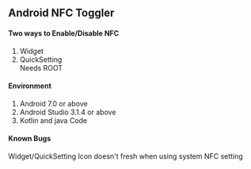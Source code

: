 ## Android NFC Toggler    
####  Two ways to Enable/Disable NFC     
1. Widget     
2. QuickSetting     
Needs ROOT    

#### Environment    
1. Android 7.0 or above    
2. Android Studio 3.1.4 or above
3. Kotlin and java Code    

#### Known Bugs    
Widget/QuickSetting Icon doesn't fresh when using system NFC setting    